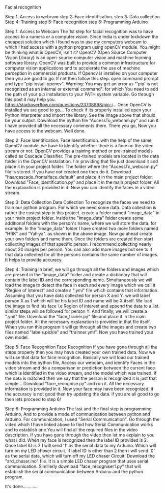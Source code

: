 Facial recognition

Step 1: Access to webcam
step 2: Face identification.
step 3: Data collection
Step 4: Training
step 5: Face recognition
step 6: Programming Arduino

Step 1: Access to Webcam
The 1st step for facial recognition was to have access to a camera or a computer vision. Since India is under lockdown the cheapest solution which I found was to use my computers webcam to which I had access with a python program using openCV module.
You might be thinking what is OpenCV, isn't it?
OpenCV (Open Source Computer Vision Library) is an open-source computer vision and machine learning software library. OpenCV was built to provide a common infrastructure for computer vision applications and to accelerate the use of machine perception in commercial products.
If Opencv is installed on your computer then you are good to go. If not then follow this step.
open command prompt and type "pip install opencv".
Warning: You may get an error as "'pip' is not recognized as an internal or external command". for which You need to add the path of your pip installation to your PATH system variable. Go through this post it may help you.
https://stackoverflow.com/questions/23708898/pip-i...
Once OpenCV is installed we are good to go... To check if its properly installed open your Python interpreter and import the library. See the image above that should be your output.
Download the python file "AccessTo_webcam.py" and run it. I have provided all the necessary comments there.
There you go, Now you have access to the webcam. Well done. 

Step 2: Face Identification.
Face Identification.
with the help of the same OpenCV module, we have to identify whether there is a face on the video stream or not.
OpenCV provides a training method or pre-trained models called as Cascade Classifier. The pre-trained models are located in the data folder in the OpenCV installation. I'm providing that file just download it and place it in your project folder. The folder where the "AccessTo_webcam.py" file is stored. If you have not created one then do it.
Download "haarcascade_frontalface_default" and place it in the main project folder.
Download "Face_identification.py" and place it in the main project folder. All the explanation is provided in it.
Now you can identify the faces in a video stream. 

Step 3: Data Collection
Data Collection
To recognize the faces we need to train our python program. For which we need some data.
Data collection is rather the easiest step in this project. create a folder named "image_data" in your main project folder. Inside the "image_data" folder create some additional folders with the person's name, where we will store the data. for example:
In the "image_data" folder I have created two more folders named "HRK" and "Yahiya". as shown in the above image.
Now go ahead create your own folders and name them.
Once the folders are created then start collecting images of that specific person. I recommend collecting nearly about 20 images per person. You can also add more images but see to it that data collected for all the persons contains the same number of images. It helps to provide accuracy.

Step 4: Training
In brief, we will go through all the folders and images which are present in the "image_data" folder and create a dictionary that will contain the label ID and the corresponding name. Simultaneously we will load the image to detect the face in each and every image which we call it "Region of Interest" and create a ".yml" file which contains that information.
Assuming that you have data collected for person X and Y.
we will label person X as 1 which will be his label ID and name will be X itself. We load the image to find his face i.e Region of interest and append the data to a list.
similar steps will be followed for person Y. And finally, we will create a ".yml" file.
Download the "face_trainer.py" file and place it in the main project folder. All the necessary explanation is provided in that file itself.
When you run this program it will go through all the images and create two files named "labels.pickle" and "trainner.yml". Now you have trained your own model. 

Step 5: Face Recognition
Face Recognition
If you have gone through all the steps properly then you may have created your own trained data. Now we will use that data for face recognition.
Basically we will load our trained models into the python file, Access our webcam, and identify Faces in the video stream and do a comparison or prediction between the current face which is identified in the video stream, and the model which was trained. if the data is matched then we say that the person is recognized it is just that simple...
Download "face_recognise.py" and run it. All the necessary information is provided in it. Now your face may have been recognized. if the accuracy is not good then try updating the data. if you are all good to go then lets proceed to step 6/

Step 6: Programming Arduino
The last and the final step is programming Arduino, And to provide a mode of communication between python and Arduino. For communication, I used "Serial Communication". Go through the video which I have linked above to find how Serial Communication works and to establish one.You will find all the required files in the video description.
If you have gone through the video then let me explain to you what I did. When my face is recognized then the label ID provided is 2. Once label ID is 2 I will send '1' as the serial data to my Arduino. Which will turn on my LED chaser circuit. If label ID is other than 2 then i will send '0' as the serial data, which will turn off my LED chaser Circuit.
Download the "ard_chaser.ino" file. It is a simple LED chaser program that uses serial communication.
Simillerly download "face_recogniser1.py" that will establish the serial communication between Arduino and the python program.

It's done............
